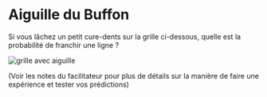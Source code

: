 # Aiguille du Buffon

Si vous lâchez un petit cure-dents sur la grille ci-dessous, quelle est la probabilité de franchir une ligne ?

![grille avec aiguille](image-1.png)

(Voir les notes du facilitateur pour plus de détails sur la manière de faire une expérience et tester vos prédictions)
